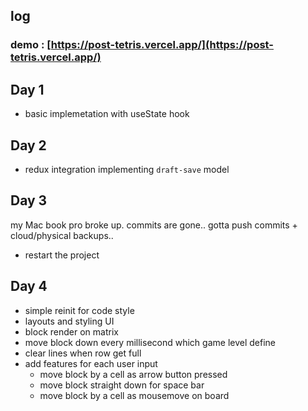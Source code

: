 ## log

### demo : [https://post-tetris.vercel.app/](https://post-tetris.vercel.app/)

## Day 1

- basic implemetation with useState hook

## Day 2

- redux integration implementing `draft-save` model

## Day 3

my Mac book pro broke up. commits are gone..
gotta push commits + cloud/physical backups..

- restart the project

## Day 4
- simple reinit for code style
- layouts and styling UI
- block render on matrix
- move block down every millisecond which game level define
- clear lines when row get full
- add features for each user input
  - move block by a cell as arrow button pressed
  - move block straight down for space bar
  - move block by a cell as mousemove on board
